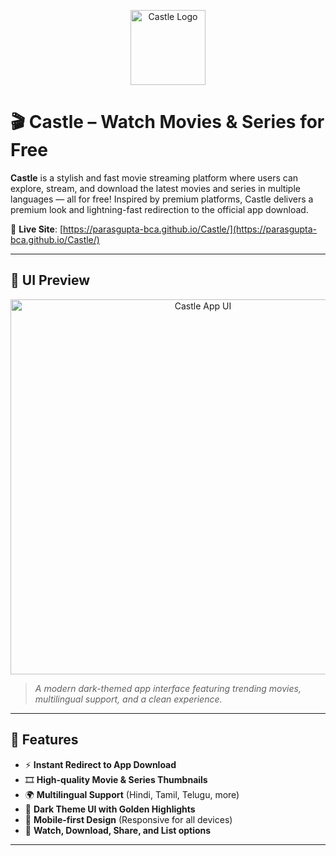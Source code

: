 <p align="center">
  <img src="https://parasgupta-bca.github.io/Castle/logo.webp" width="120" alt="Castle Logo" />
</p>

# 🎬 Castle – Watch Movies & Series for Free

**Castle** is a stylish and fast movie streaming platform where users can explore, stream, and download the latest movies and series in multiple languages — all for free! Inspired by premium platforms, Castle delivers a premium look and lightning-fast redirection to the official app download.

🔗 **Live Site**: [https://parasgupta-bca.github.io/Castle/](https://parasgupta-bca.github.io/Castle/)

---

## 📲 UI Preview

<p align="center">
  <img src="https://parasgupta-bca.github.io/Castle/ui.webp" alt="Castle App UI" width="600" />
</p>

> *A modern dark-themed app interface featuring trending movies, multilingual support, and a clean experience.*

---

## 🚀 Features

- ⚡ **Instant Redirect to App Download**
- 🎞️ **High-quality Movie & Series Thumbnails**
- 🌍 **Multilingual Support** (Hindi, Tamil, Telugu, more)
- 🎨 **Dark Theme UI with Golden Highlights**
- 📱 **Mobile-first Design** (Responsive for all devices)
- 🔗 **Watch, Download, Share, and List options**

---
